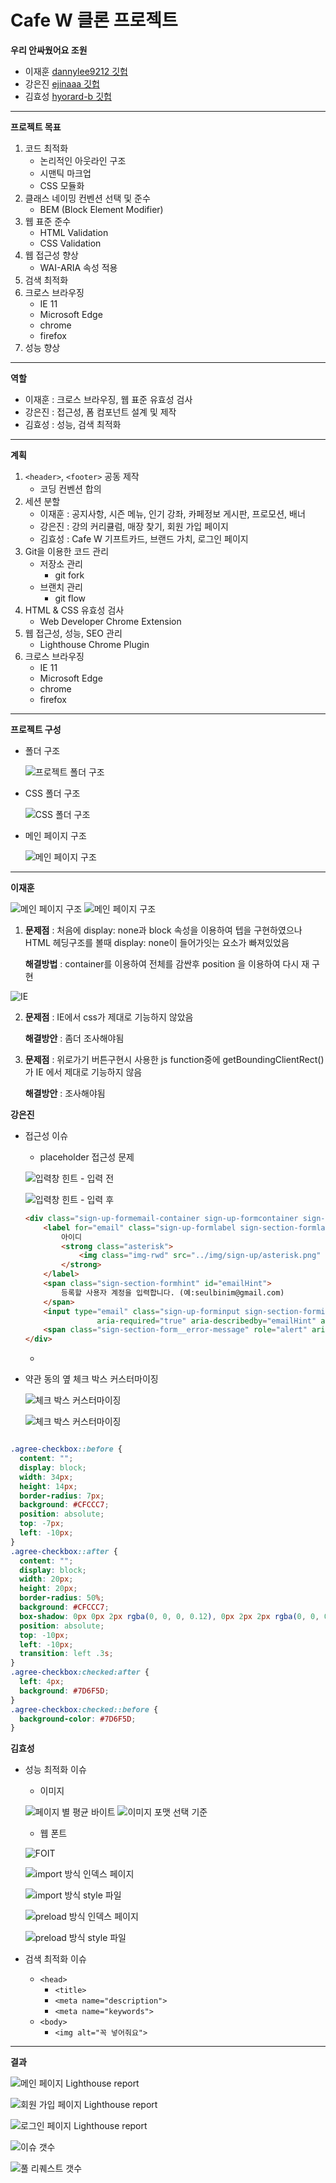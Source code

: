 # Cafe W 클론 프로젝트

**우리 안싸웠어요 조원**

- 이재훈 [dannylee9212 깃헙](https://github.com/dannylee9212)
- 강은진 [ejinaaa 깃헙](https://github.com/ejinaaa)
- 김효성 [hyorard-b 깃헙](https://github.com/hyorard-b)

---

**프로젝트 목표**

1. 코드 최적화
   - 논리적인 아웃라인 구조
   - 시맨틱 마크업
   - CSS 모듈화
2. 클래스 네이밍 컨벤션 선택 및 준수
   - BEM (Block Element Modifier)
3. 웹 표준 준수
   - HTML Validation
   - CSS Validation
4. 웹 접근성 향상
   - WAI-ARIA 속성 적용
5. 검색 최적화
6. 크로스 브라우징
   - IE 11
   - Microsoft Edge
   - chrome
   - firefox
7. 성능 향상

---

**역할**

- 이재훈 : 크로스 브라우징, 웹 표준 유효성 검사
- 강은진 : 접근성, 폼 컴포넌트 설계 및 제작
- 김효성 : 성능, 검색 최적화

---

**계획**

1. `<header>`, `<footer>` 공동 제작
   - 코딩 컨벤션 합의
2. 세션 분할
   - 이재훈 : 공지사항, 시즌 메뉴, 인기 강좌, 카페정보 게시판, 프로모션, 배너
   - 강은진 : 강의 커리큘럼, 매장 찾기, 회원 가입 페이지
   - 김효성 : Cafe W 기프트카드, 브랜드 가치, 로그인 페이지
3. Git을 이용한 코드 관리
   - 저장소 관리
     - git fork
   - 브랜치 관리
     - git flow
4. HTML & CSS 유효성 검사
   - Web Developer Chrome Extension
5. 웹 접근성, 성능, SEO 관리
   - Lighthouse Chrome Plugin
6. 크로스 브라우징
   - IE 11
   - Microsoft Edge
   - chrome
   - firefox

---

**프로젝트 구성**

- 폴더 구조

  ![프로젝트 폴더 구조](./asset/repo-structure.PNG)

- CSS 폴더 구조

  ![CSS 폴더 구조](./asset/css-structure.PNG)

- 메인 페이지 구조

  ![메인 페이지 구조](./asset/main-page-structure.PNG)

---

**이재훈**

![메인 페이지 구조](./asset/rec-lec.PNG) ![메인 페이지 구조](./asset/nothing.PNG)

1. **문제점** : 처음에 display: none과 block 속성을 이용하여 텝을 구현하였으나 HTML 헤딩구조를 볼때 display: none이 들어가잇는 요소가 빠져있었음

   **해결방법** : container를 이용하여 전체를 감싼후 position 을 이용하여 다시 재 구현

![IE](./asset/cross.PNG)

2. **문제점** : IE에서 css가 제대로 기능하지 않았음

   **해결방안** : 좀더 조사해야됨

3. **문제점** : 위로가기 버튼구현시 사용한 js function중에 getBoundingClientRect()가 IE 에서 제대로 기능하지 않음

   **해결방안** : 조사해야됨

**강은진**

- 접근성 이슈

  - placeholder 접근성 문제

  ![입력창 힌트 - 입력 전](asset/input-before.PNG)

  ![입력창 힌트 - 입력 후](asset/input-after.PNG)

  ```HTML
  <div class="sign-up-formemail-container sign-up-formcontainer sign-section-formcontainer">
      <label for="email" class="sign-up-formlabel sign-section-formlabel text-bold">
          아이디
          <strong class="asterisk">
              <img class="img-rwd" src="../img/sign-up/asterisk.png" alt="필수 기입 항목">
          </strong>
      </label>
      <span class="sign-section-formhint" id="emailHint">
          등록할 사용자 계정을 입력합니다. (예:seulbinim@gmail.com)
      </span>
      <input type="email" class="sign-up-forminput sign-section-forminput" name="email" id="email" autocomplete="on"
                  aria-required="true" aria-describedby="emailHint" aria-invalid="false">
      <span class="sign-section-form__error-message" role="alert" aria-live="polite">입력 오류 메시지</span>
  </div>

  ```

  -

- 약관 동의 옆 체크 박스 커스터마이징

  ![체크 박스 커스터마이징](asset/agree.PNG)

  ![체크 박스 커스터마이징](asset/agree-before.PNG)

```CSS

.agree-checkbox::before {
  content: "";
  display: block;
  width: 34px;
  height: 14px;
  border-radius: 7px;
  background: #CFCCC7;
  position: absolute;
  top: -7px;
  left: -10px;
}
.agree-checkbox::after {
  content: "";
  display: block;
  width: 20px;
  height: 20px;
  border-radius: 50%;
  background: #CFCCC7;
  box-shadow: 0px 0px 2px rgba(0, 0, 0, 0.12), 0px 2px 2px rgba(0, 0, 0, 0.24);
  position: absolute;
  top: -10px;
  left: -10px;
  transition: left .3s;
}
.agree-checkbox:checked:after {
  left: 4px;
  background: #7D6F5D;
}
.agree-checkbox:checked::before {
  background-color: #7D6F5D;
}


```

**김효성**

- 성능 최적화 이슈

  - 이미지

  ![페이지 별 평균 바이트](asset/bytesPerPage.JPG)
  ![이미지 포맷 선택 기준](asset/rasterImgFormatChoice.JPG)

  - 웹 폰트

  ![FOIT](asset/mitt.PNG)

  ![import 방식 인덱스 페이지](asset/index-import.JPG)

  ![import 방식 style 파일](asset/style-import.JPG)

  ![preload 방식 인덱스 페이지](asset/index-pre.PNG)

  ![preload 방식 style 파일](asset/font-pre.PNG)

- 검색 최적화 이슈
  - `<head>`
    - `<title>`
    - `<meta name="description">`
    - `<meta name="keywords">`
  - `<body>`
    - `<img alt="꼭 넣어줘요">`

---

**결과**

![메인 페이지 Lighthouse report](./asset/main-report.PNG)

![회원 가입 페이지 Lighthouse report](./asset/sign-up-report.PNG)

![로그인 페이지 Lighthouse report](./asset/sign-in-report.PNG)

![이슈 갯수](./asset/git-issue.PNG)

![풀 리퀘스트 갯수](./asset/git-pr.PNG)
